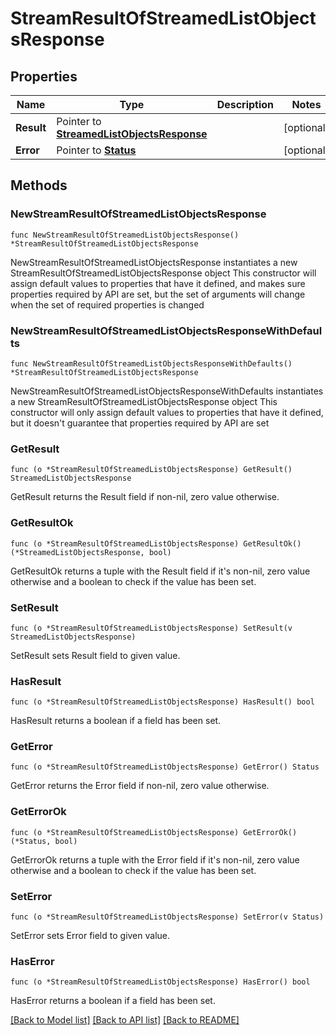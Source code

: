 # StreamResultOfStreamedListObjectsResponse

## Properties

Name | Type | Description | Notes
------------ | ------------- | ------------- | -------------
**Result** | Pointer to [**StreamedListObjectsResponse**](StreamedListObjectsResponse.md) |  | [optional] 
**Error** | Pointer to [**Status**](Status.md) |  | [optional] 

## Methods

### NewStreamResultOfStreamedListObjectsResponse

`func NewStreamResultOfStreamedListObjectsResponse() *StreamResultOfStreamedListObjectsResponse`

NewStreamResultOfStreamedListObjectsResponse instantiates a new StreamResultOfStreamedListObjectsResponse object
This constructor will assign default values to properties that have it defined,
and makes sure properties required by API are set, but the set of arguments
will change when the set of required properties is changed

### NewStreamResultOfStreamedListObjectsResponseWithDefaults

`func NewStreamResultOfStreamedListObjectsResponseWithDefaults() *StreamResultOfStreamedListObjectsResponse`

NewStreamResultOfStreamedListObjectsResponseWithDefaults instantiates a new StreamResultOfStreamedListObjectsResponse object
This constructor will only assign default values to properties that have it defined,
but it doesn't guarantee that properties required by API are set

### GetResult

`func (o *StreamResultOfStreamedListObjectsResponse) GetResult() StreamedListObjectsResponse`

GetResult returns the Result field if non-nil, zero value otherwise.

### GetResultOk

`func (o *StreamResultOfStreamedListObjectsResponse) GetResultOk() (*StreamedListObjectsResponse, bool)`

GetResultOk returns a tuple with the Result field if it's non-nil, zero value otherwise
and a boolean to check if the value has been set.

### SetResult

`func (o *StreamResultOfStreamedListObjectsResponse) SetResult(v StreamedListObjectsResponse)`

SetResult sets Result field to given value.

### HasResult

`func (o *StreamResultOfStreamedListObjectsResponse) HasResult() bool`

HasResult returns a boolean if a field has been set.

### GetError

`func (o *StreamResultOfStreamedListObjectsResponse) GetError() Status`

GetError returns the Error field if non-nil, zero value otherwise.

### GetErrorOk

`func (o *StreamResultOfStreamedListObjectsResponse) GetErrorOk() (*Status, bool)`

GetErrorOk returns a tuple with the Error field if it's non-nil, zero value otherwise
and a boolean to check if the value has been set.

### SetError

`func (o *StreamResultOfStreamedListObjectsResponse) SetError(v Status)`

SetError sets Error field to given value.

### HasError

`func (o *StreamResultOfStreamedListObjectsResponse) HasError() bool`

HasError returns a boolean if a field has been set.


[[Back to Model list]](../README.md#documentation-for-models) [[Back to API list]](../README.md#documentation-for-api-endpoints) [[Back to README]](../README.md)


